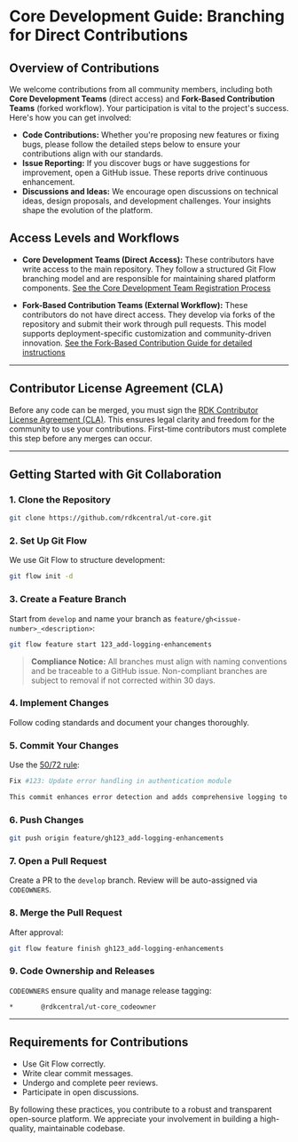 # **Core Development Guide: Branching for Direct Contributions**

## **Overview of Contributions**

We welcome contributions from all community members, including both **Core Development Teams** (direct access) and **Fork-Based Contribution Teams** (forked workflow). Your participation is vital to the project's success. Here's how you can get involved:

* **Code Contributions:** Whether you're proposing new features or fixing bugs, please follow the detailed steps below to ensure your contributions align with our standards.
* **Issue Reporting:** If you discover bugs or have suggestions for improvement, open a GitHub issue. These reports drive continuous enhancement.
* **Discussions and Ideas:** We encourage open discussions on technical ideas, design proposals, and development challenges. Your insights shape the evolution of the platform.

## **Access Levels and Workflows**

* **Core Development Teams (Direct Access):**
  These contributors have write access to the main repository. They follow a structured Git Flow branching model and are responsible for maintaining shared platform components. [See the Core Development Team Registration Process](./rdk_central_signup.md)

* **Fork-Based Contribution Teams (External Workflow):**
  These contributors do not have direct access. They develop via forks of the repository and submit their work through pull requests. This model supports deployment-specific customization and community-driven innovation. [See the Fork-Based Contribution Guide for detailed instructions](./forked_based_branching.md)

---

## **Contributor License Agreement (CLA)**

Before any code can be merged, you must sign the [RDK Contributor License Agreement (CLA)](https://wiki.rdkcentral.com/claagreement.action). This ensures legal clarity and freedom for the community to use your contributions. First-time contributors must complete this step before any merges can occur.

---

## **Getting Started with Git Collaboration**

### 1. **Clone the Repository**

```bash
git clone https://github.com/rdkcentral/ut-core.git
```

### 2. **Set Up Git Flow**

We use Git Flow to structure development:

```bash
git flow init -d
```

### 3. **Create a Feature Branch**

Start from `develop` and name your branch as `feature/gh<issue-number>_<description>`:

```bash
git flow feature start 123_add-logging-enhancements
```

> **Compliance Notice:** All branches must align with naming conventions and be traceable to a GitHub issue. Non-compliant branches are subject to removal if not corrected within 30 days.

### 4. **Implement Changes**

Follow coding standards and document your changes thoroughly.

### 5. **Commit Your Changes**

Use the [50/72 rule](../whitepapers/standardizing_git_commit_messages.md):

```bash
Fix #123: Update error handling in authentication module

This commit enhances error detection and adds comprehensive logging to address frequent issues reported by users.
```

### 6. **Push Changes**

```bash
git push origin feature/gh123_add-logging-enhancements
```

### 7. **Open a Pull Request**

Create a PR to the `develop` branch. Review will be auto-assigned via `CODEOWNERS`.

### 8. **Merge the Pull Request**

After approval:

```bash
git flow feature finish gh123_add-logging-enhancements
```

### 9. **Code Ownership and Releases**

`CODEOWNERS` ensure quality and manage release tagging:

```plaintext
*       @rdkcentral/ut-core_codeowner
```

---

## **Requirements for Contributions**

* Use Git Flow correctly.
* Write clear commit messages.
* Undergo and complete peer reviews.
* Participate in open discussions.

By following these practices, you contribute to a robust and transparent open-source platform. We appreciate your involvement in building a high-quality, maintainable codebase.
